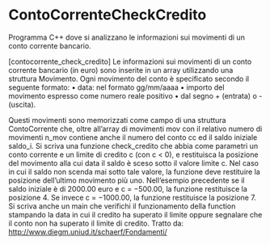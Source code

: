 # ContoCorrenteCheckCredito
Programma C++ dove si analizzano le informazioni sui movimenti di un conto corrente bancario.

[contocorrente_check_credito] Le informazioni sui movimenti di un conto corrente bancario
(in euro) sono inserite in un array utilizzando una struttura Movimento. Ogni movimento
del conto è specificato secondo il seguente formato:
• data: nel formato gg/mm/aaaa
• importo del movimento espresso come numero reale positivo
• dal segno + (entrata) o - (uscita).

Questi movimenti sono memorizzati come campo di una struttura ContoCorrente
che, oltre all’array di movimenti mov con il relativo numero di movimenti n_mov contiene
anche il numero del conto cc ed il saldo iniziale saldo_i.
Si scriva una funzione check_credito che abbia come parametri un conto corrente e
un limite di credito c (con c < 0), e restituisca la posizione del movimento alla cui data il
saldo è sceso sotto il valore limite c. Nel caso in cui il saldo non scenda mai sotto tale
valore, la funzione deve restituire la posizione dell’ultimo movimento più uno.
Nell’esempio precedente se il saldo iniziale è di 2000.00 euro e c = −500.00, la
funzione restituisce la posizione 4. Se invece c = −1000.00, la funzione restituisce la
posizione 7.
Si scriva anche un main che verifichi il funzionamento della function stampando la
data in cui il credito ha superato il limite oppure segnalare che il conto non ha superato il
limite di credito.
Tratto da: http://www.diegm.uniud.it/schaerf/Fondamenti/
